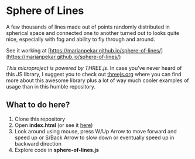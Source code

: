# Sphere of Lines

A few thousands of lines made out of points randomly distributed in spherical space and connected one to another turned out to looks quite nice, especially with fog and ability to fly through and around.

See it working at [https://marianpekar.github.io/sphere-of-lines/](https://marianpekar.github.io/sphere-of-lines/)

*This microproject is powered by THREE.js*. In case you've never heard of this JS library, I suggest you to check out [threejs.org](https://threejs.org/) where you can find more about this awesome library plus a lot of way much cooler examples of usage than in this humble repository.

## What to do here?

1. Clone this repository
2. Open **index.html** (or see it [here](https://marianpekar.github.io/sphere-of-lines/))
3. Look around using mouse, press W/Up Arrow to move forward and speed up or S/Back Arrow to slow down or eventually speed up in backward direction
4. Explore code in **sphere-of-lines.js**
